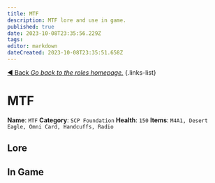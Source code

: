 ```yaml
---
title: MTF
description: MTF lore and use in game.
published: true
date: 2023-10-08T23:35:56.229Z
tags: 
editor: markdown
dateCreated: 2023-10-08T23:35:51.658Z
---
```


[:arrow_backward: Back *Go back to the roles homepage.*](/en/game/jobs)
{.links-list}
# MTF
**Name**: `MTF`
**Category**: `SCP Foundation`
**Health**: `150`
**Items**: `M4A1, Desert Eagle, Omni Card, Handcuffs, Radio`
## Lore
## In Game